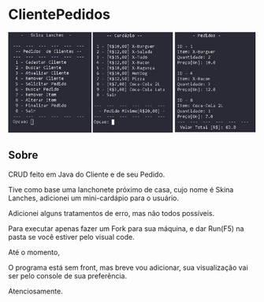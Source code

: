 # ClientePedidos

![Github crud](https://github.com/henriquecido/CRUDClientePedidos/blob/master/image/crudpedidosreadme.png)

## Sobre

CRUD feito em Java do Cliente e de seu Pedido.

Tive como base uma lanchonete próximo de casa, cujo nome é Skina Lanches, adicionei um mini-cardápio para o usuário.

Adicionei alguns tratamentos de erro, mas não todos possíveis.

Para executar apenas fazer um Fork para sua máquina, e dar Run(F5) na pasta se você estiver pelo visual code.

Até o momento,

O programa está sem front, mas breve vou adicionar, sua visualização vai ser pelo console de sua preferência.

Atenciosamente.
